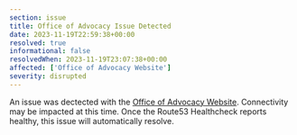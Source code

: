 ```yaml
---
section: issue
title: Office of Advocacy Issue Detected
date: 2023-11-19T22:59:38+00:00
resolved: true
informational: false
resolvedWhen: 2023-11-19T23:07:38+00:00
affected: ['Office of Advocacy Website']
severity: disrupted
---
```

An issue was dectected with the [Office of Advocacy Website](https://advocacy.sba.gov).  Connectivity may be impacted at this time.  Once the Route53 Healthcheck reports healthy, this issue will automatically resolve.
